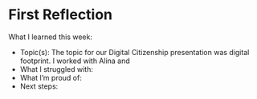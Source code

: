 # First Reflection
What I learned this week:

- Topic(s):
The topic for our Digital Citizenship presentation was digital footprint. I worked with Alina and 
- What I struggled with:
- What I’m proud of:
- Next steps:
